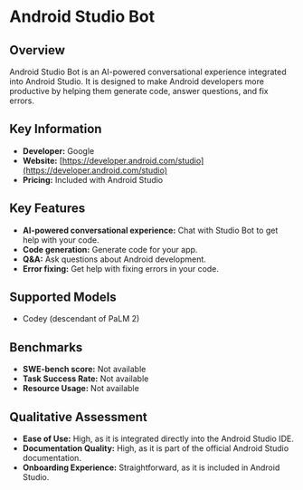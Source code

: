 # Android Studio Bot

## Overview

Android Studio Bot is an AI-powered conversational experience integrated into Android Studio. It is designed to make Android developers more productive by helping them generate code, answer questions, and fix errors.

## Key Information

- **Developer:** Google
- **Website:** [https://developer.android.com/studio](https://developer.android.com/studio)
- **Pricing:** Included with Android Studio

## Key Features

- **AI-powered conversational experience:** Chat with Studio Bot to get help with your code.
- **Code generation:** Generate code for your app.
- **Q&A:** Ask questions about Android development.
- **Error fixing:** Get help with fixing errors in your code.

## Supported Models

- Codey (descendant of PaLM 2)

## Benchmarks

- **SWE-bench score:** Not available
- **Task Success Rate:** Not available
- **Resource Usage:** Not available

## Qualitative Assessment

- **Ease of Use:** High, as it is integrated directly into the Android Studio IDE.
- **Documentation Quality:** High, as it is part of the official Android Studio documentation.
- **Onboarding Experience:** Straightforward, as it is included in Android Studio.
